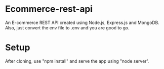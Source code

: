 # Ecommerce-rest-api
An E-commerce REST API created using Node.js, Express.js and MongoDB.
 Also, just convert the env file to .env and you are good to go.


# Setup
After cloning, use "npm install" and serve the app using "node server".
